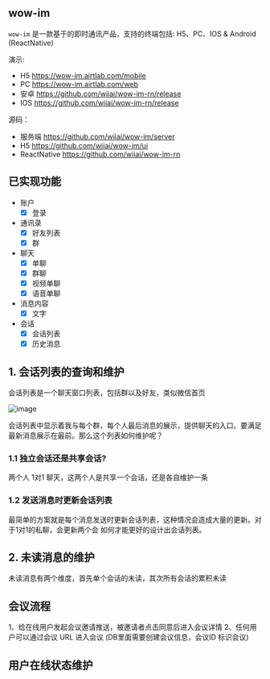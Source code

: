 ## wow-im
`wow-im` 是一款基于的即时通讯产品，支持的终端包括: H5、PC、IOS & Android (ReactNative)

演示:
- H5 https://wow-im.airtlab.com/mobile
- PC https://wow-im.airtlab.com/web
- 安卓 https://github.com/wiiai/wow-im-rn/release
- IOS https://github.com/wiiai/wow-im-rn/release

源码：
- 服务端 https://github.com/wiiai/wow-im/server
- H5 https://github.com/wiiai/wow-im/ui
- ReactNative https://github.com/wiiai/wow-im-rn

## 已实现功能
- 账户
  - [x] 登录
- 通讯录
  - [x] 好友列表
  - [x] 群
- 聊天
  - [x] 单聊
  - [x] 群聊
  - [x] 视频单聊
  - [x] 语音单聊
- 消息内容
  - [x] 文字
- 会话
  - [x] 会话列表
  - [x] 历史消息
 
## 1. 会话列表的查询和维护

会话列表是一个聊天窗口列表，包括群以及好友，类似微信首页

![image](https://github.com/wiiai/wow-im/assets/34447750/1c1ab21e-3945-455d-903e-dc153bec57f0)

会话列表中显示着我与每个群，每个人最后消息的展示，提供聊天的入口。要满足最新消息展示在最前。那么这个列表如何维护呢？

### 1.1 独立会话还是共享会话?
两个人 1对1 聊天，这两个人是共享一个会话，还是各自维护一条

### 1.2 发送消息时更新会话列表
最简单的方案就是每个消息发送时更新会话列表，这种情况会造成大量的更新。对于1对1的私聊，会更新两个会
如何才能更好的设计出会话列表。

## 2. 未读消息的维护
未读消息有两个维度，首先单个会话的未读，其次所有会话的累积未读

## 会议流程
1、给在线用户发起会议邀请推送，被邀请者点击同意后进入会议详情
2、任何用户可以通过会议 URL 进入会议 (DB里面需要创建会议信息，会议ID 标识会议)

## 用户在线状态维护
